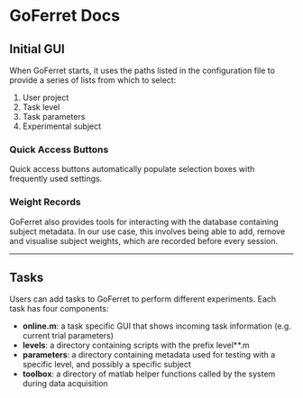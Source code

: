 # GoFerret Docs



## Initial GUI

When GoFerret starts, it uses the paths listed in the configuration file to provide a series of lists from which to select:
1. User project
2. Task level
3. Task parameters
4. Experimental subject

### Quick Access Buttons
Quick access buttons automatically populate selection boxes with frequently used settings. 

### Weight Records
GoFerret also provides tools for interacting with the database containing subject metadata. In our use case, this involves being able to add, remove and visualise subject weights, which are recorded before every session.

---

## Tasks

Users can add tasks to GoFerret to perform different experiments. Each task has four components:
* **online.m**: a task specific GUI that shows incoming task information (e.g. current trial parameters)
* **levels**: a directory containing scripts with the prefix level**.m
* **parameters**: a directory containing metadata used for testing with a specific level, and possibly a specific subject
* **toolbox**: a directory of matlab helper functions called by the system during data acquisition